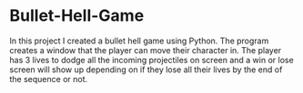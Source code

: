 # Bullet-Hell-Game
In this project I created a bullet hell game using Python. The program creates a window that the player can move their character in. The player has 3 lives to dodge all the incoming projectiles on screen and a win or lose screen will show up depending on if they lose all their lives by the end of the sequence or not. 
